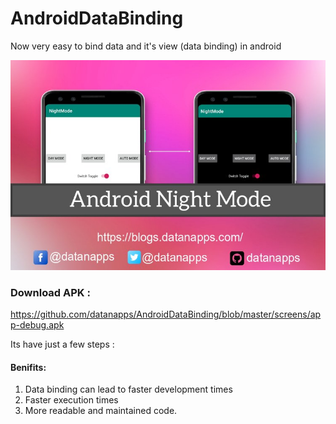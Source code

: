 # AndroidDataBinding
Now very easy to bind data and it's view (data binding) in android

![alt text](https://github.com/datanapps/NightMode/blob/master/screens/screens.jpg)


### Download APK : 

https://github.com/datanapps/AndroidDataBinding/blob/master/screens/app-debug.apk

Its have just a few steps :

#### Benifits:

1. Data binding can lead to faster development times
2. Faster execution times 
3. More readable and maintained code.
